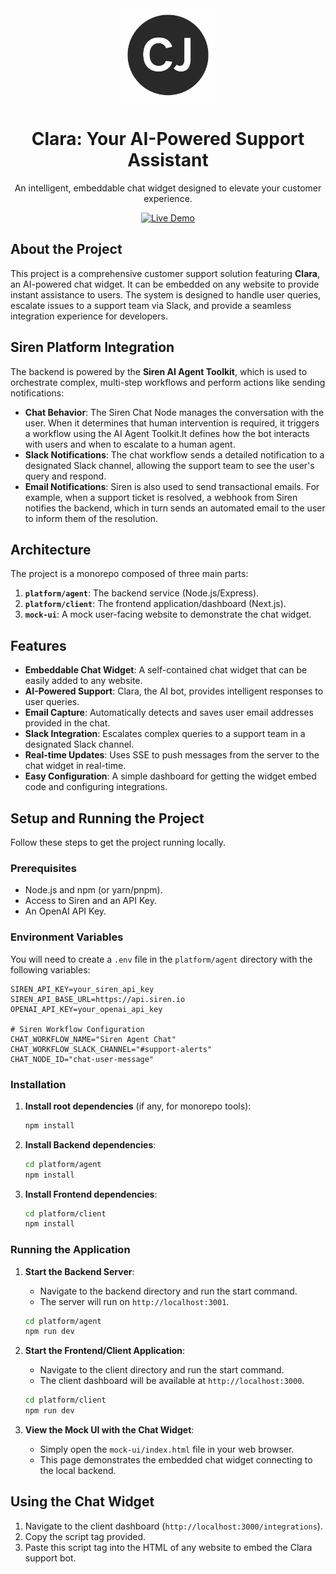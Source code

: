 <div align="center">
  <img src="mock-ui/assets/Clara.png" alt="Clara" width="150">
  <h1>Clara: Your AI-Powered Support Assistant</h1>
  <p>An intelligent, embeddable chat widget designed to elevate your customer experience.</p>
  <a href="https://drive.google.com/file/d/1rbcfxQFL8mfeNBLMsORUZwggnGPvG77c/view?usp=drive_link" target="_blank">
    <img src="https://img.shields.io/badge/Live-Demo-brightgreen?style=for-the-badge" alt="Live Demo"/>
  </a>
</div>

## About the Project

This project is a comprehensive customer support solution featuring **Clara**, an AI-powered chat widget. It can be embedded on any website to provide instant assistance to users. The system is designed to handle user queries, escalate issues to a support team via Slack, and provide a seamless integration experience for developers.

## Siren Platform Integration

The backend is powered by the **Siren AI Agent Toolkit**, which is used to orchestrate complex, multi-step workflows and perform actions like sending notifications:

- **Chat Behavior**: The Siren Chat Node manages the conversation with the user. When it determines that human intervention is required, it triggers a workflow using the AI Agent Toolkit.It defines how the bot interacts with users and when to escalate to a human agent.
- **Slack Notifications**: The chat workflow sends a detailed notification to a designated Slack channel, allowing the support team to see the user's query and respond.
- **Email Notifications**: Siren is also used to send transactional emails. For example, when a support ticket is resolved, a webhook from Siren notifies the backend, which in turn sends an automated email to the user to inform them of the resolution.

## Architecture

The project is a monorepo composed of three main parts:

1. **`platform/agent`**: The backend service (Node.js/Express).
2. **`platform/client`**: The frontend application/dashboard (Next.js).
3. **`mock-ui`**: A mock user-facing website to demonstrate the chat widget.

## Features

- **Embeddable Chat Widget**: A self-contained chat widget that can be easily added to any website.
- **AI-Powered Support**: Clara, the AI bot, provides intelligent responses to user queries.
- **Email Capture**: Automatically detects and saves user email addresses provided in the chat.
- **Slack Integration**: Escalates complex queries to a support team in a designated Slack channel.
- **Real-time Updates**: Uses SSE to push messages from the server to the chat widget in real-time.
- **Easy Configuration**: A simple dashboard for getting the widget embed code and configuring integrations.

## Setup and Running the Project

Follow these steps to get the project running locally.

### Prerequisites

- Node.js and npm (or yarn/pnpm).
- Access to Siren and an API Key.
- An OpenAI API Key.

### Environment Variables

You will need to create a `.env` file in the `platform/agent` directory with the following variables:

```env
SIREN_API_KEY=your_siren_api_key
SIREN_API_BASE_URL=https://api.siren.io
OPENAI_API_KEY=your_openai_api_key

# Siren Workflow Configuration
CHAT_WORKFLOW_NAME="Siren Agent Chat"
CHAT_WORKFLOW_SLACK_CHANNEL="#support-alerts"
CHAT_NODE_ID="chat-user-message"
```

### Installation

1. **Install root dependencies** (if any, for monorepo tools):

   ```bash
   npm install
   ```

2. **Install Backend dependencies**:

   ```bash
   cd platform/agent
   npm install
   ```

3. **Install Frontend dependencies**:

   ```bash
   cd platform/client
   npm install
   ```

### Running the Application

1. **Start the Backend Server**:
   - Navigate to the backend directory and run the start command.
   - The server will run on `http://localhost:3001`.

   ```bash
   cd platform/agent
   npm run dev
   ```

2. **Start the Frontend/Client Application**:
   - Navigate to the client directory and run the start command.
   - The client dashboard will be available at `http://localhost:3000`.

   ```bash
   cd platform/client
   npm run dev
   ```

3. **View the Mock UI with the Chat Widget**:
   - Simply open the `mock-ui/index.html` file in your web browser.
   - This page demonstrates the embedded chat widget connecting to the local backend.

## Using the Chat Widget

1. Navigate to the client dashboard (`http://localhost:3000/integrations`).
2. Copy the script tag provided.
3. Paste this script tag into the HTML of any website to embed the Clara support bot.